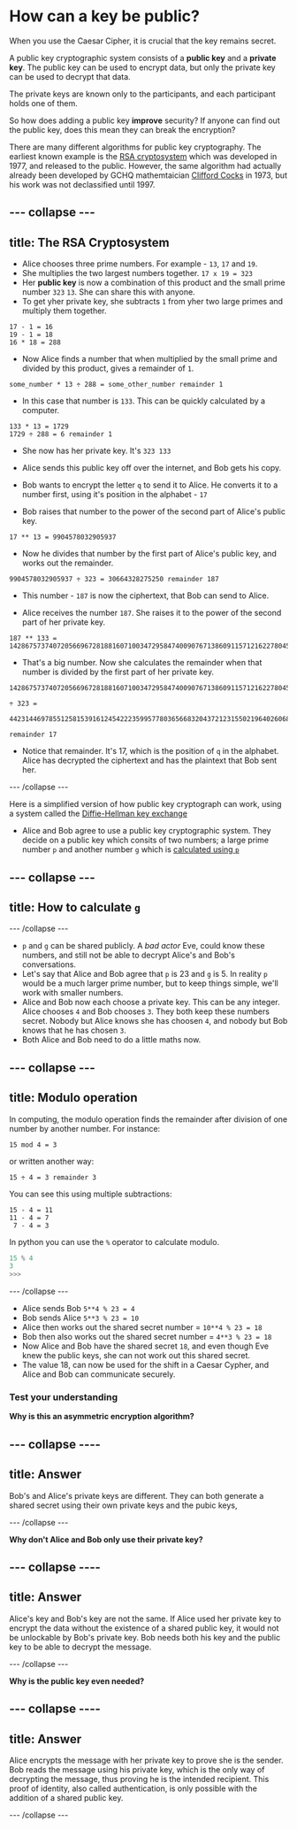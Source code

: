 # How can a key be public?

When you use the Caesar Cipher, it is crucial that the key remains secret.

A public key cryptographic system consists of a **public key** and a **private key**. The public key can be used to encrypt data, but only the private key can be used to decrypt that data.

The private keys are known only to the participants, and each participant holds one of them.

So how does adding a public key __improve__ security? If anyone can find out the public key, does this mean they can break the encryption?

There are many different algorithms for public key cryptography. The earliest known example is the [RSA cryptosystem](https://en.wikipedia.org/wiki/RSA_(cryptosystem)) which was developed in 1977, and released to the public. However, the same algorithm had actually already been developed by GCHQ mathemtaician [Clifford Cocks](https://en.wikipedia.org/wiki/Clifford_Cocks) in 1973, but his work was not declassified until 1997.

--- collapse ---
---
title: The RSA Cryptosystem
---
- Alice chooses three prime numbers. For example - `13`, `17` and `19`.
- She multiplies the two largest numbers together. `17 x 19 = 323`
- Her **public key** is now a combination of this product and the small prime number `323` `13`. She can share this with anyone.
- To get yher private key, she subtracts `1` from yher two large primes and multiply them together.

```
17 - 1 = 16
19 - 1 = 18
16 * 18 = 288
```

- Now Alice finds a number that when multiplied by the small prime and divided by this product, gives a remainder of `1`.

```
some_number * 13 ÷ 288 = some_other_number remainder 1
```

- In this case that number is `133`. This can be quickly calculated by a computer.

```
133 * 13 = 1729
1729 ÷ 288 = 6 remainder 1
```

- She now has her private key. It's `323 133`

- Alice sends this public key off over the internet, and Bob gets his copy.

- Bob wants to encrypt the letter `q` to send it to Alice. He converts it to a number first, using it's position in the alphabet - `17`

- Bob raises that number to the power of the second part of Alice's public key.

```
17 ** 13 = 9904578032905937
```

- Now he divides that number by the first part of Alice's public key, and works out the remainder.

```
9904578032905937 ÷ 323 = 30664328275250 remainder 187
```

- This number - `187` is now the ciphertext, that Bob can send to Alice.

- Alice receives the number `187`. She raises it to the power of the second part of her private key.

```
187 ** 133 = 142867573740720566967281881607100347295847400907671386091157121622780454369129479664615460769905626347535899931271341842520680048730294079130102722601895364310787622375946501020768888839654428347116807175403923673347503784689653101030237682797486439417148026581600192839120518456938618487878401112343947
```

- That's a big number. Now she calculates the remainder when that number is divided by the first part of her private key.

```
142867573740720566967281881607100347295847400907671386091157121622780454369129479664615460769905626347535899931271341842520680048730294079130102722601895364310787622375946501020768888839654428347116807175403923673347503784689653101030237682797486439417148026581600192839120518456938618487878401112343947

÷ 323 = 

442314469785512581539161245422235995778036566832043721231550219640260682060418642693079682615153948474292406207252865372224104020193042907357701452102267201984216551240583474414661674655052564333398394342775448312722776663559110370250126302215824888785001731815323491471101026301914858467798032580608

remainder 17
```
- Notice that remainder. It's 17, which is the position of `q` in the alphabet. Alice has decrypted the ciphertext and has the plaintext that Bob sent her.

--- /collapse ---

Here is a simplified version of how public key cryptograph can work, using a system called the [Diffie-Hellman key exchange](https://en.wikipedia.org/wiki/Diffie%E2%80%93Hellman_key_exchange)

- Alice and Bob agree to use a public key cryptographic system. They decide on a public key which consits of two numbers; a large prime number `p` and another number `g` which is [calculated using `p`](https://en.wikipedia.org/wiki/Primitive_root_modulo_n)

--- collapse ---
---
title: How to calculate `g`
---

--- /collapse ---

- `p` and `g` can be shared publicly. A *bad actor* Eve, could know these numbers, and still not be able to decrypt Alice's and Bob's conversations.
- Let's say that Alice and Bob agree that `p` is 23 and `g` is 5. In reality `p` would be a much larger prime number, but to keep things simple, we'll work with smaller numbers.
- Alice and Bob now each choose a private key. This can be any integer. Alice chooses `4` and Bob chooses `3`. They both keep these numbers secret. Nobody but Alice knows she has choosen `4`, and nobody but Bob knows that he has chosen `3`.
- Both Alice and Bob need to do a little maths now.

--- collapse ---
---
title: Modulo operation
---
In computing, the modulo operation finds the remainder after division of one number by another number.
For instance:

`15 mod 4 = 3`

or written another way:

`15 ÷ 4 = 3 remainder 3`

You can see this using multiple subtractions:

```
15 - 4 = 11
11 - 4 = 7
 7 - 4 = 3
``` 

In python you can use the `%` operator to calculate modulo.

```python
15 % 4
3
>>>
```
--- /collapse ---

- Alice sends Bob `5**4 % 23 = 4`
- Bob sends Alice `5**3 % 23 = 10`
- Alice then works out the shared secret number = `10**4 % 23 = 18`
- Bob then also works out the shared secret number = `4**3 % 23 = 18`
- Now Alice and Bob have the shared secret `18`, and even though Eve knew the public keys, she can not work out this shared secret.
- The value 18, can now be used for the shift in a Caesar Cypher, and Alice and Bob can communicate securely.


### Test your understanding

**Why is this an asymmetric encryption algorithm?**


--- collapse ----
---
title: Answer
---

Bob's and Alice's private keys are different. They can both generate a shared secret using their own private keys and the pubic keys,

--- /collapse ---

**Why don't Alice and Bob only use their private key?**


--- collapse ----
---
title: Answer
---

Alice's key and Bob's key are not the same. If Alice used her private key to encrypt the data without the existence of a shared public key, it would not be unlockable by Bob's private key. Bob needs both his key and the public key to be able to decrypt the message.

--- /collapse ---

**Why is the public key even needed?**


--- collapse ----
---
title: Answer
---
Alice encrypts the message with her private key to prove she is the sender. Bob reads the message using his private key, which is the only way of decrypting the message, thus proving he is the intended recipient. This proof of identity, also called authentication, is only possible with the addition of a shared public key.

--- /collapse ---
